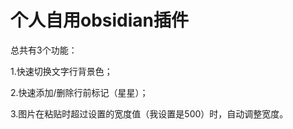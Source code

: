 # 个人自用obsidian插件

总共有3个功能：

1.快速切换文字行背景色；

2.快速添加/删除行前标记（星星）；

3.图片在粘贴时超过设置的宽度值（我设置是500）时，自动调整宽度。




